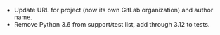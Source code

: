 - Update URL for project (now its own GitLab organization) and author name.
- Remove Python 3.6 from support/test list, add through 3.12 to tests.
